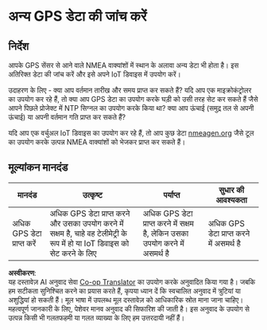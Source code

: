 <!--
CO_OP_TRANSLATOR_METADATA:
{
  "original_hash": "bded364fc06ce37d7a76aed3be1ba73a",
  "translation_date": "2025-08-25T18:05:56+00:00",
  "source_file": "3-transport/lessons/1-location-tracking/assignment.md",
  "language_code": "hi"
}
-->
# अन्य GPS डेटा की जांच करें

## निर्देश

आपके GPS सेंसर से आने वाले NMEA वाक्यांशों में स्थान के अलावा अन्य डेटा भी होता है। इस अतिरिक्त डेटा की जांच करें और इसे अपने IoT डिवाइस में उपयोग करें।

उदाहरण के लिए - क्या आप वर्तमान तारीख और समय प्राप्त कर सकते हैं? यदि आप एक माइक्रोकंट्रोलर का उपयोग कर रहे हैं, तो क्या आप GPS डेटा का उपयोग करके घड़ी को उसी तरह सेट कर सकते हैं जैसे आपने पिछले प्रोजेक्ट में NTP सिग्नल का उपयोग करके किया था? क्या आप ऊंचाई (समुद्र तल से अपनी ऊंचाई) या अपनी वर्तमान गति प्राप्त कर सकते हैं?

यदि आप एक वर्चुअल IoT डिवाइस का उपयोग कर रहे हैं, तो आप कुछ डेटा [nmeagen.org](https://www.nmeagen.org) जैसे टूल का उपयोग करके उत्पन्न NMEA वाक्यांशों को भेजकर प्राप्त कर सकते हैं।

## मूल्यांकन मानदंड

| मानदंड | उत्कृष्ट | पर्याप्त | सुधार की आवश्यकता |
| ------- | -------- | -------- | ----------------- |
| अधिक GPS डेटा प्राप्त करें | अधिक GPS डेटा प्राप्त करने और उसका उपयोग करने में सक्षम है, चाहे वह टेलीमेट्री के रूप में हो या IoT डिवाइस को सेट करने के लिए | अधिक GPS डेटा प्राप्त करने में सक्षम है, लेकिन उसका उपयोग करने में असमर्थ है | अधिक GPS डेटा प्राप्त करने में असमर्थ है |

**अस्वीकरण**:  
यह दस्तावेज़ AI अनुवाद सेवा [Co-op Translator](https://github.com/Azure/co-op-translator) का उपयोग करके अनुवादित किया गया है। जबकि हम सटीकता सुनिश्चित करने का प्रयास करते हैं, कृपया ध्यान दें कि स्वचालित अनुवाद में त्रुटियां या अशुद्धियां हो सकती हैं। मूल भाषा में उपलब्ध मूल दस्तावेज़ को आधिकारिक स्रोत माना जाना चाहिए। महत्वपूर्ण जानकारी के लिए, पेशेवर मानव अनुवाद की सिफारिश की जाती है। इस अनुवाद के उपयोग से उत्पन्न किसी भी गलतफहमी या गलत व्याख्या के लिए हम उत्तरदायी नहीं हैं।